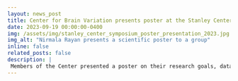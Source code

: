```yaml
---
layout: news_post
title: Center for Brain Variation presents poster at the Stanley Center Symposium
date: 2023-09-19 00:00:00-0400
img: /assets/img/stanley_center_symposium_poster_presentation_2023.jpg
img_alt: "Nirmala Rayan presents a scientific poster to a group"
inline: false
related_posts: false
description: |
 Members of the Center presented a poster on their research goals, data generation and analysis methods, and plan for enhancing diverse perspectives (PEDP) at the biannual [Stanley Center Symposium]( https://www.broadinstitute.org/symposium/severe-mental-illness-towards-therapeutics). This year's symposium brought scientists working on the frontiers of genetics, neurobiology, computational psychiatry, and therapeutic development for neuropsychiatric disorders together. Presentations and discussions focused on how to turn genetic discoveries into better therapeutics for severe mental illnesses. Check out the poster [here](/assets/pdf/bican_stanley_center_symposium_poster.2023.df).
---
```

